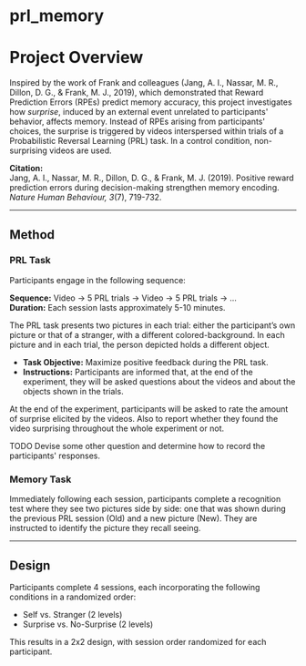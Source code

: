 # prl_memory

# Project Overview

Inspired by the work of Frank and colleagues (Jang, A. I., Nassar, M. R., Dillon, D. G., & Frank, M. J., 2019), which demonstrated that Reward Prediction Errors (RPEs) predict memory accuracy, this project investigates how *surprise*, induced by an external event unrelated to participants' behavior, affects memory. Instead of RPEs arising from participants' choices, the surprise is triggered by videos interspersed within trials of a Probabilistic Reversal Learning (PRL) task. In a control condition, non-surprising videos are used.

**Citation:**  
Jang, A. I., Nassar, M. R., Dillon, D. G., & Frank, M. J. (2019). Positive reward prediction errors during decision-making strengthen memory encoding. *Nature Human Behaviour, 3*(7), 719-732.

---

## Method

### PRL Task

Participants engage in the following sequence:

**Sequence:** Video → 5 PRL trials → Video → 5 PRL trials → ...  
**Duration:** Each session lasts approximately 5-10 minutes.

The PRL task presents two pictures in each trial: either the participant’s own picture or that of a stranger, with a different colored-background. In each picture and in each trial, the person depicted holds a different object.

- **Task Objective:** Maximize positive feedback during the PRL task.  
- **Instructions:** Participants are informed that, at the end of the experiment, they will be asked questions about the videos and about the objects shown in the trials.

At the end of the experiment, participants will be asked to rate the amount of surprise elicited by the videos. Also to report whether they found the video surprising throughout the whole experiment or not. 

TODO Devise some other question and determine how to record the participants' responses.

### Memory Task

Immediately following each session, participants complete a recognition test where they see two pictures side by side: one that was shown during the previous PRL session (Old) and a new picture (New). They are instructed to identify the picture they recall seeing.

---

## Design

Participants complete 4 sessions, each incorporating the following conditions in a randomized order:

- Self vs. Stranger (2 levels)  
- Surprise vs. No-Surprise (2 levels)

This results in a 2x2 design, with session order randomized for each participant.
